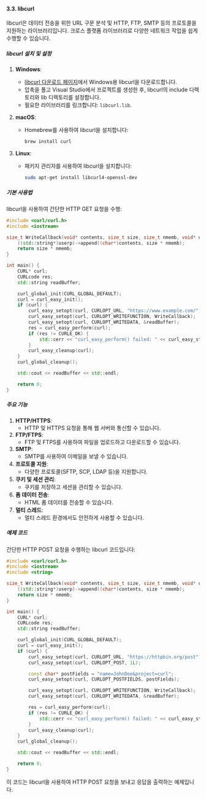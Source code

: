 #### 3.3. libcurl

libcurl은 데이터 전송을 위한 URL 구문 분석 및 HTTP, FTP, SMTP 등의 프로토콜을 지원하는 라이브러리입니다. 크로스 플랫폼 라이브러리로 다양한 네트워크 작업을 쉽게 수행할 수 있습니다.

##### libcurl 설치 및 설정

1. **Windows**:
   - [libcurl 다운로드 페이지](https://curl.se/download.html)에서 Windows용 libcurl을 다운로드합니다.
   - 압축을 풀고 Visual Studio에서 프로젝트를 생성한 후, libcurl의 include 디렉토리와 lib 디렉토리를 설정합니다.
   - 필요한 라이브러리를 링크합니다: `libcurl.lib`.

2. **macOS**:
   - Homebrew를 사용하여 libcurl을 설치합니다:
     ```bash
     brew install curl
     ```

3. **Linux**:
   - 패키지 관리자를 사용하여 libcurl을 설치합니다:
     ```bash
     sudo apt-get install libcurl4-openssl-dev
     ```

##### 기본 사용법

libcurl을 사용하여 간단한 HTTP GET 요청을 수행:

```cpp
#include <curl/curl.h>
#include <iostream>

size_t WriteCallback(void* contents, size_t size, size_t nmemb, void* userp) {
    ((std::string*)userp)->append((char*)contents, size * nmemb);
    return size * nmemb;
}

int main() {
    CURL* curl;
    CURLcode res;
    std::string readBuffer;

    curl_global_init(CURL_GLOBAL_DEFAULT);
    curl = curl_easy_init();
    if (curl) {
        curl_easy_setopt(curl, CURLOPT_URL, "https://www.example.com/");
        curl_easy_setopt(curl, CURLOPT_WRITEFUNCTION, WriteCallback);
        curl_easy_setopt(curl, CURLOPT_WRITEDATA, &readBuffer);
        res = curl_easy_perform(curl);
        if (res != CURLE_OK) {
            std::cerr << "curl_easy_perform() failed: " << curl_easy_strerror(res) << std::endl;
        }
        curl_easy_cleanup(curl);
    }
    curl_global_cleanup();

    std::cout << readBuffer << std::endl;

    return 0;
}
```

##### 주요 기능

1. **HTTP/HTTPS**:
   - HTTP 및 HTTPS 요청을 통해 웹 서버와 통신할 수 있습니다.
2. **FTP/FTPS**:
   - FTP 및 FTPS를 사용하여 파일을 업로드하고 다운로드할 수 있습니다.
3. **SMTP**:
   - SMTP를 사용하여 이메일을 보낼 수 있습니다.
4. **프로토콜 지원**:
   - 다양한 프로토콜(SFTP, SCP, LDAP 등)을 지원합니다.
5. **쿠키 및 세션 관리**:
   - 쿠키를 저장하고 세션을 관리할 수 있습니다.
6. **폼 데이터 전송**:
   - HTML 폼 데이터를 전송할 수 있습니다.
7. **멀티 스레드**:
   - 멀티 스레드 환경에서도 안전하게 사용할 수 있습니다.

##### 예제 코드

간단한 HTTP POST 요청을 수행하는 libcurl 코드입니다:

```cpp
#include <curl/curl.h>
#include <iostream>
#include <string>

size_t WriteCallback(void* contents, size_t size, size_t nmemb, void* userp) {
    ((std::string*)userp)->append((char*)contents, size * nmemb);
    return size * nmemb;
}

int main() {
    CURL* curl;
    CURLcode res;
    std::string readBuffer;

    curl_global_init(CURL_GLOBAL_DEFAULT);
    curl = curl_easy_init();
    if (curl) {
        curl_easy_setopt(curl, CURLOPT_URL, "https://httpbin.org/post");
        curl_easy_setopt(curl, CURLOPT_POST, 1L);

        const char* postFields = "name=JohnDoe&project=curl";
        curl_easy_setopt(curl, CURLOPT_POSTFIELDS, postFields);

        curl_easy_setopt(curl, CURLOPT_WRITEFUNCTION, WriteCallback);
        curl_easy_setopt(curl, CURLOPT_WRITEDATA, &readBuffer);

        res = curl_easy_perform(curl);
        if (res != CURLE_OK) {
            std::cerr << "curl_easy_perform() failed: " << curl_easy_strerror(res) << std::endl;
        }
        curl_easy_cleanup(curl);
    }
    curl_global_cleanup();

    std::cout << readBuffer << std::endl;

    return 0;
}
```

이 코드는 libcurl을 사용하여 HTTP POST 요청을 보내고 응답을 출력하는 예제입니다.
